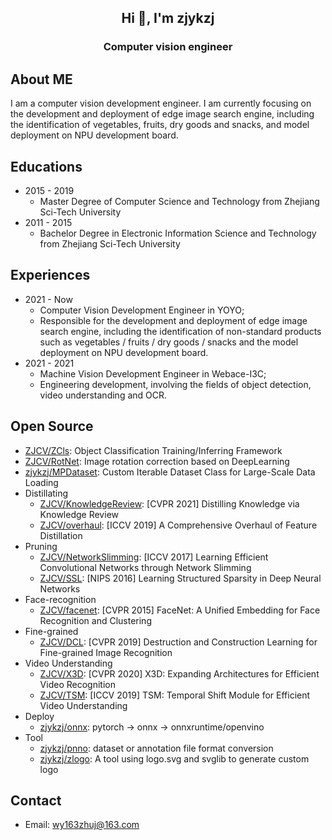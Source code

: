 
<h2 align="center">Hi 👋, I'm zjykzj</h2>
<h3 align="center">Computer vision engineer</h3>

## About ME

I am a computer vision development engineer. I am currently focusing on the development and deployment of edge image search engine, including the identification of vegetables, fruits, dry goods and snacks, and model deployment on NPU development board.

## Educations

* 2015 - 2019
  * Master Degree of Computer Science and Technology from Zhejiang Sci-Tech University
* 2011 - 2015
  * Bachelor Degree in Electronic Information Science and Technology from Zhejiang Sci-Tech University

## Experiences

* 2021 - Now
  * Computer Vision Development Engineer in YOYO;
  * Responsible for the development and deployment of edge image search engine, including the identification of non-standard products such as vegetables / fruits / dry goods / snacks and the model deployment on NPU development board.
* 2021 - 2021
  * Machine Vision Development Engineer in Webace-I3C;
  * Engineering development, involving the fields of object detection, video understanding and OCR.

## Open Source

* [ ZJCV/ZCls](https://github.com/ZJCV/ZCls): Object Classification Training/Inferring Framework 
* [ ZJCV/RotNet](https://github.com/ZJCV/RotNet): Image rotation correction based on DeepLearning
* [ zjykzj/MPDataset](https://github.com/zjykzj/MPDataset): Custom Iterable Dataset Class for Large-Scale Data Loading
* Distillating
  * [ZJCV/KnowledgeReview](https://github.com/ZJCV/KnowledgeReview): [CVPR 2021] Distilling Knowledge via Knowledge Review
  * [ ZJCV/overhaul](https://github.com/ZJCV/overhaul): [ICCV 2019] A Comprehensive Overhaul of Feature Distillation
* Pruning
  * [ ZJCV/NetworkSlimming](https://github.com/ZJCV/NetworkSlimming): [ICCV 2017] Learning Efficient Convolutional Networks through Network Slimming 
  * [ZJCV/SSL](https://github.com/ZJCV/SSL):  [NIPS 2016] Learning Structured Sparsity in Deep Neural Networks
* Face-recognition
  * [ZJCV/facenet](https://github.com/ZJCV/facenet): [CVPR 2015] FaceNet: A Unified Embedding for Face Recognition and Clustering 
* Fine-grained
  * [ ZJCV/DCL](https://github.com/ZJCV/DCL): [CVPR 2019] Destruction and Construction Learning for Fine-grained Image Recognition 
* Video Understanding
  * [ZJCV/X3D](https://github.com/ZJCV/X3D): [CVPR 2020] X3D: Expanding Architectures for Efficient Video Recognition 
  * [ZJCV/TSM](https://github.com/ZJCV/TSM): [ICCV 2019] TSM: Temporal Shift Module for Efficient Video Understanding 
* Deploy
  * [ zjykzj/onnx](https://github.com/zjykzj/onnx): pytorch -> onnx -> onnxruntime/openvino
* Tool
  * [ zjykzj/pnno](https://github.com/zjykzj/pnno): dataset or annotation file format conversion 
  * [ zjykzj/zlogo](https://github.com/zjykzj/zlogo): A tool using logo.svg and svglib to generate custom logo

## Contact

* Email: wy163zhuj@163.com